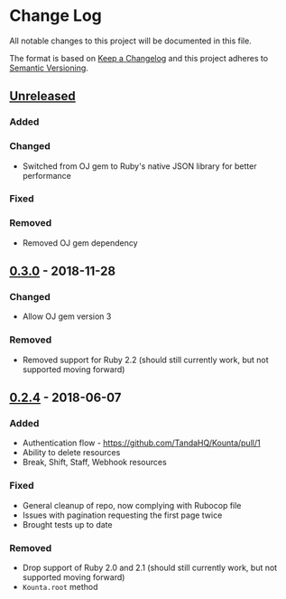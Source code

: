 # Change Log
All notable changes to this project will be documented in this file.

The format is based on [Keep a Changelog](http://keepachangelog.com/)
and this project adheres to [Semantic Versioning](http://semver.org/).

## [Unreleased]
### Added

### Changed
- Switched from OJ gem to Ruby's native JSON library for better performance

### Fixed

### Removed
- Removed OJ gem dependency


## [0.3.0] - 2018-11-28
### Changed
- Allow OJ gem version 3

### Removed
- Removed support for Ruby 2.2 (should still currently work, but not supported moving forward)

## [0.2.4] - 2018-06-07
### Added
- Authentication flow - https://github.com/TandaHQ/Kounta/pull/1
- Ability to delete resources
- Break, Shift, Staff, Webhook resources

### Fixed
- General cleanup of repo, now complying with Rubocop file
- Issues with pagination requesting the first page twice
- Brought tests up to date

### Removed
- Drop support of Ruby 2.0 and 2.1 (should still currently work, but not supported moving forward)
- `Kounta.root` method

[Unreleased]: https://github.com/TandaHQ/Kounta/compare/v0.3.0...HEAD
[0.3.0]: https://github.com/TandaHQ/Kounta/compare/v0.2.4...v0.3.0
[0.2.4]: https://github.com/TandaHQ/Kounta/compare/v0.1.7...v0.2.4
